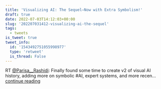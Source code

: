 ```yaml
---
title: 'Visualizing AI: The Sequel—Now with Extra Symbolism!'
draft: true
date: 2022-07-03T14:12:03+00:00
slug: '202207031412-visualizing-ai-the-sequel'
tags:
  - tweets
is_tweet: true
tweet_info:
  id: '1543492751055998977'
  type: 'retweet'
  is_thread: False
---
```




RT [@Parisa__Rashidi](https://x.com/Parisa__Rashidi): Finally found some time to create v2 of visual AI history, adding more on symbolic #AI, expert systems, and more recen… [continue reading](https://x.com/sytelus/status/1543492751055998977)
